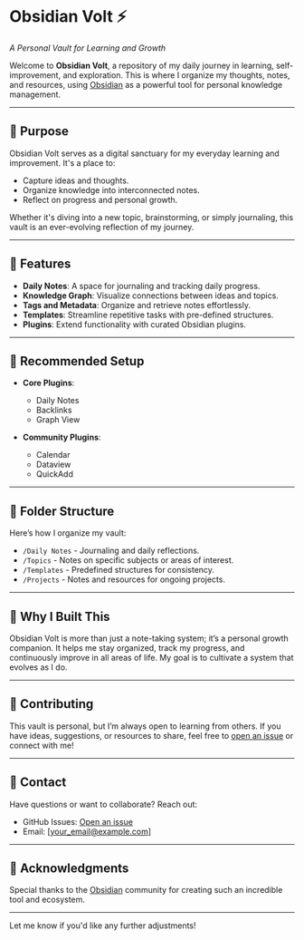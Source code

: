 # Obsidian Volt ⚡  
*A Personal Vault for Learning and Growth*  

Welcome to **Obsidian Volt**, a repository of my daily journey in learning, self-improvement, and exploration. This is where I organize my thoughts, notes, and resources, using [Obsidian](https://obsidian.md/) as a powerful tool for personal knowledge management.  

---

## 🌟 Purpose  

Obsidian Volt serves as a digital sanctuary for my everyday learning and improvement. It's a place to:  
- Capture ideas and thoughts.  
- Organize knowledge into interconnected notes.  
- Reflect on progress and personal growth.  

Whether it's diving into a new topic, brainstorming, or simply journaling, this vault is an ever-evolving reflection of my journey.  

---

## 🚀 Features  

- **Daily Notes**: A space for journaling and tracking daily progress.  
- **Knowledge Graph**: Visualize connections between ideas and topics.  
- **Tags and Metadata**: Organize and retrieve notes effortlessly.  
- **Templates**: Streamline repetitive tasks with pre-defined structures.  
- **Plugins**: Extend functionality with curated Obsidian plugins.  

---

## 🔧 Recommended Setup  

- **Core Plugins**:  
  - Daily Notes  
  - Backlinks  
  - Graph View  

- **Community Plugins**:  
  - Calendar  
  - Dataview  
  - QuickAdd  

---

## 📝 Folder Structure  

Here’s how I organize my vault:  

- `/Daily Notes` - Journaling and daily reflections.  
- `/Topics` - Notes on specific subjects or areas of interest.  
- `/Templates` - Predefined structures for consistency.  
- `/Projects` - Notes and resources for ongoing projects.  

---

## 🌱 Why I Built This  

Obsidian Volt is more than just a note-taking system; it’s a personal growth companion. It helps me stay organized, track my progress, and continuously improve in all areas of life. My goal is to cultivate a system that evolves as I do.  

---

## 🤝 Contributing  

This vault is personal, but I’m always open to learning from others. If you have ideas, suggestions, or resources to share, feel free to [open an issue](https://github.com/Dwamenachrist/Obsidian-Volt/issues) or connect with me!  

---

## 📧 Contact  

Have questions or want to collaborate? Reach out:  
- GitHub Issues: [Open an issue](https://github.com/Dwamenachrist/Obsidian-Volt/issues)  
- Email: [your_email@example.com]  

---

## 🌟 Acknowledgments  

Special thanks to the [Obsidian](https://obsidian.md/) community for creating such an incredible tool and ecosystem.  

---

Let me know if you'd like any further adjustments!
